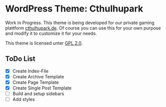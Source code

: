 # WordPress Theme: Cthulhupark

Work in Progress. This theme is being developed for our private gaming plattform [cthulhupark.de](https://cthulhupark.de). Of course you can use this for your own purpose and modify it to customize it for your needs. 

This theme is licensed unter [GPL 2.0](http://www.gnu.org/licenses/gpl-2.0.html).

## ToDo List

- [x] Create Index-File
- [x] Create Archive Template
- [x] Create Page Template
- [x] Create Single Post Template
- [ ] Build and setup sidebars
- [ ] Add styles
